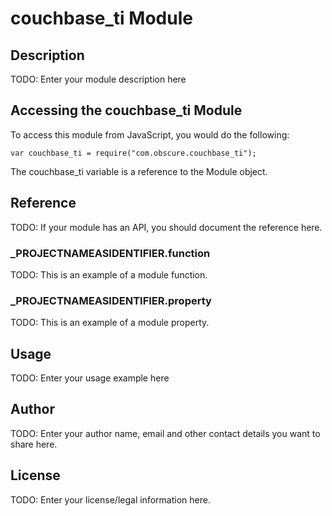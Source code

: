 # couchbase_ti Module

## Description

TODO: Enter your module description here

## Accessing the couchbase_ti Module

To access this module from JavaScript, you would do the following:

	var couchbase_ti = require("com.obscure.couchbase_ti");

The couchbase_ti variable is a reference to the Module object.	

## Reference

TODO: If your module has an API, you should document
the reference here.

### ___PROJECTNAMEASIDENTIFIER__.function

TODO: This is an example of a module function.

### ___PROJECTNAMEASIDENTIFIER__.property

TODO: This is an example of a module property.

## Usage

TODO: Enter your usage example here

## Author

TODO: Enter your author name, email and other contact
details you want to share here. 

## License

TODO: Enter your license/legal information here.

